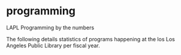 # programming
LAPL Programming by the numbers

The following details statistics of programs happening at the los Los Angeles Public Library per fiscal year.
